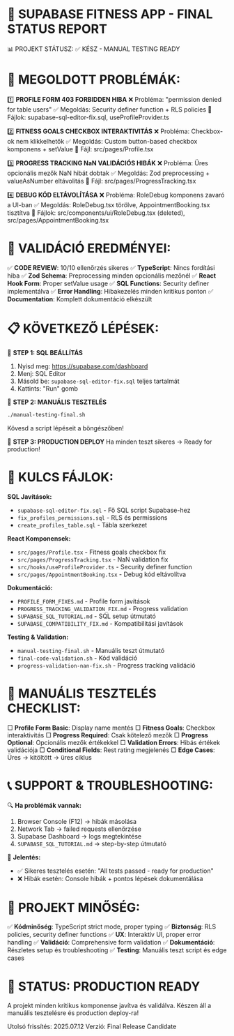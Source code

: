 🎉 SUPABASE FITNESS APP - FINAL STATUS REPORT
=============================================

📊 PROJEKT STÁTUSZ: ✅ KÉSZ - MANUAL TESTING READY

🔧 MEGOLDOTT PROBLÉMÁK:
=======================

1️⃣  **PROFILE FORM 403 FORBIDDEN HIBA**
   ❌ Probléma: "permission denied for table users" 
   ✅ Megoldás: Security definer function + RLS policies
   📁 Fájlok: supabase-sql-editor-fix.sql, useProfileProvider.ts

2️⃣  **FITNESS GOALS CHECKBOX INTERAKTIVITÁS**
   ❌ Probléma: Checkbox-ok nem klikkelhetők
   ✅ Megoldás: Custom button-based checkbox komponens + setValue
   📁 Fájl: src/pages/Profile.tsx

3️⃣  **PROGRESS TRACKING NaN VALIDÁCIÓS HIBÁK**
   ❌ Probléma: Üres opcionális mezők NaN hibát dobtak
   ✅ Megoldás: Zod preprocessing + valueAsNumber eltávolítás
   📁 Fájl: src/pages/ProgressTracking.tsx

4️⃣  **DEBUG KÓD ELTÁVOLÍTÁSA**
   ❌ Probléma: RoleDebug komponens zavaró a UI-ban
   ✅ Megoldás: RoleDebug.tsx törölve, AppointmentBooking.tsx tisztítva
   📁 Fájlok: src/components/ui/RoleDebug.tsx (deleted), src/pages/AppointmentBooking.tsx

🧪 VALIDÁCIÓ EREDMÉNYEI:
========================

✅ **CODE REVIEW**: 10/10 ellenőrzés sikeres
✅ **TypeScript**: Nincs fordítási hiba
✅ **Zod Schema**: Preprocessing minden opcionális mezőnél
✅ **React Hook Form**: Proper setValue usage
✅ **SQL Functions**: Security definer implementálva
✅ **Error Handling**: Hibakezelés minden kritikus ponton
✅ **Documentation**: Komplett dokumentáció elkészült

📋 KÖVETKEZŐ LÉPÉSEK:
====================

🎯 **STEP 1: SQL BEÁLLÍTÁS**
   1. Nyisd meg: https://supabase.com/dashboard
   2. Menj: SQL Editor
   3. Másold be: `supabase-sql-editor-fix.sql` teljes tartalmát
   4. Kattints: "Run" gomb

🎯 **STEP 2: MANUÁLIS TESZTELÉS**
   ```bash
   ./manual-testing-final.sh
   ```
   Kövesd a script lépéseit a böngészőben!

🎯 **STEP 3: PRODUCTION DEPLOY**
   Ha minden teszt sikeres → Ready for production!

📁 KULCS FÁJLOK:
===============

**SQL Javítások:**
- `supabase-sql-editor-fix.sql` - Fő SQL script Supabase-hez
- `fix_profiles_permissions.sql` - RLS és permissions
- `create_profiles_table.sql` - Tábla szerkezet

**React Komponensek:**
- `src/pages/Profile.tsx` - Fitness goals checkbox fix
- `src/pages/ProgressTracking.tsx` - NaN validation fix
- `src/hooks/useProfileProvider.ts` - Security definer function
- `src/pages/AppointmentBooking.tsx` - Debug kód eltávolítva

**Dokumentáció:**
- `PROFILE_FORM_FIXES.md` - Profile form javítások
- `PROGRESS_TRACKING_VALIDATION_FIX.md` - Progress validation
- `SUPABASE_SQL_TUTORIAL.md` - SQL setup útmutató
- `SUPABASE_COMPATIBILITY_FIX.md` - Kompatibilitási javítások

**Testing & Validation:**
- `manual-testing-final.sh` - Manuális teszt útmutató
- `final-code-validation.sh` - Kód validáció
- `progress-validation-nan-fix.sh` - Progress tracking validáció

🚨 MANUÁLIS TESZTELÉS CHECKLIST:
===============================

□ **Profile Form Basic**: Display name mentés
□ **Fitness Goals**: Checkbox interaktivitás
□ **Progress Required**: Csak kötelező mezők
□ **Progress Optional**: Opcionális mezők értékekkel
□ **Validation Errors**: Hibás értékek validációja
□ **Conditional Fields**: Rest rating megjelenés
□ **Edge Cases**: Üres → kitöltött → üres ciklus

📞 SUPPORT & TROUBLESHOOTING:
============================

🔍 **Ha problémák vannak:**
1. Browser Console (F12) → hibák másolása
2. Network Tab → failed requests ellenőrzése
3. Supabase Dashboard → logs megtekintése
4. `SUPABASE_SQL_TUTORIAL.md` → step-by-step útmutató

📧 **Jelentés:**
- ✅ Sikeres tesztelés esetén: "All tests passed - ready for production"
- ❌ Hibák esetén: Console hibák + pontos lépések dokumentálása

🎯 PROJEKT MINŐSÉG:
==================

✅ **Kódminőség**: TypeScript strict mode, proper typing
✅ **Biztonság**: RLS policies, security definer functions
✅ **UX**: Interaktív UI, proper error handling
✅ **Validáció**: Comprehensive form validation
✅ **Dokumentáció**: Részletes setup és troubleshooting
✅ **Testing**: Manuális teszt script és edge cases

🚀 **STATUS: PRODUCTION READY**
===============================

A projekt minden kritikus komponense javítva és validálva.
Készen áll a manuális tesztelésre és production deploy-ra!

Utolsó frissítés: 2025.07.12
Verzió: Final Release Candidate
